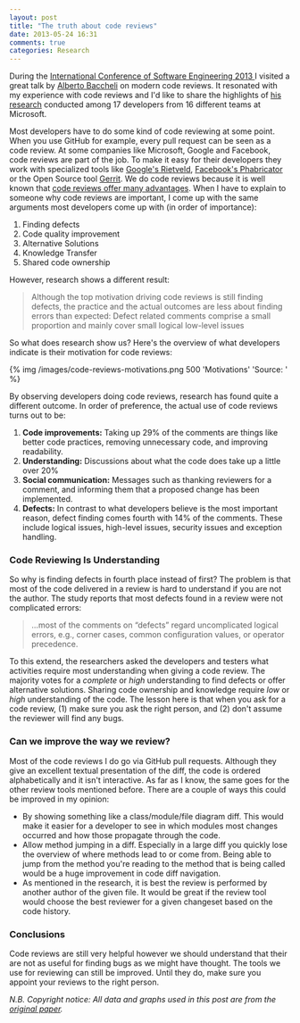 ```yaml
---
layout: post
title: "The truth about code reviews"
date: 2013-05-24 16:31
comments: true
categories: Research
---
```

During the [International Conference of Software Engineering 2013 ](http://2013.icse-conferences.org/) I visited a great talk by [Alberto Baccheli](https://twitter.com/sback_) on modern code reviews. It resonated with my experience with code reviews and I'd like to share the highlights of [his research](http://www.inf.usi.ch/phd/bacchelli/publications/icse2013.pdf) conducted among 17 developers from 16 different teams at Microsoft.

Most developers have to do some kind of code reviewing at some point. When you use GitHub for example, every pull request can be seen as a code review. At some companies like Microsoft, Google and Facebook, code reviews are part of the job. To make it easy for their developers they work with specialized tools like [Google's Rietveld](https://developers.google.com/appengine/articles/rietveld), [Facebook's Phabricator](http://phabricator.org/) or the Open Source tool [Gerrit](https://code.google.com/p/gerrit/). We do code reviews because it is well known that [code reviews offer many advantages](http://www.youtube.com/watch?v=CKjRt48rZGk). When I have to explain to someone why code reviews are important, I come up with the same arguments most developers come up with (in order of importance):

1. Finding defects
2. Code quality improvement
3. Alternative Solutions
4. Knowledge Transfer
5. Shared code ownership

However, research shows a different result:

> Although the top motivation driving code reviews is still finding defects, the practice and the actual outcomes are less about finding errors than expected: Defect related comments comprise a small proportion and mainly cover small logical low-level issues

<!--more-->

So what does research show us? Here's the overview of what developers indicate is their motivation for code reviews:

{% img  /images/code-reviews-motivations.png 500 'Motivations' 'Source: ' %}

By observing developers doing code reviews, research has found quite a different outcome. In order of preference, the actual use of code reviews turns out to be:

1. __Code improvements:__ Taking up 29% of the comments are things like better code practices, removing unnecessary code, and improving readability.
2. __Understanding:__ Discussions about what the code does take up a little over 20%
3. __Social communication:__ Messages such as thanking reviewers for a comment, and informing them that a proposed change has been implemented.
4. __Defects:__ In contrast to what developers believe is the most important reason, defect finding comes fourth with 14% of the comments. These include logical issues, high-level issues, security issues and exception handling.

### Code Reviewing Is Understanding

So why is finding defects in fourth place instead of first? The problem is that most of the code delivered in a review is hard to understand if you are not the author. The study reports that most defects found in a review were not complicated errors:

>  …most of the comments on “defects” regard uncomplicated logical errors, e.g., corner cases, common configuration values, or operator precedence.

To this extend, the researchers asked the developers and testers what activities require most understanding when giving a code review. The majority votes for a _complete_ or _high_ understanding to find defects or offer alternative solutions. Sharing code ownership and knowledge require _low_ or _high_ understanding of the code. The lesson here is that when you ask for a code review, (1) make sure you ask the right person, and (2) don't assume the reviewer will find any bugs.

### Can we improve the way we review?
Most of the code reviews I do go via GitHub pull requests. Although they give an excellent textual presentation of the diff, the code is ordered alphabetically and it isn't interactive. As far as I know, the same goes for the other review tools mentioned before. There are a couple of ways this could be improved in my opinion:

* By showing something like a class/module/file diagram diff. This would make it easier for a developer to see in which modules most changes occurred and how those propagate through the code.
* Allow method jumping in a diff. Especially in a large diff you quickly lose the overview of where methods lead to or come from. Being able to jump from the method you're reading to the method that is being called would be a huge improvement in code diff navigation.
* As mentioned in the research, it is best the review is performed by another author of the given file. It would be great if the review tool would choose the best reviewer for a given changeset based on the code history.

### Conclusions
Code reviews are still very helpful however we should understand that their are not as useful for finding bugs as we might have thought. The tools we use for reviewing can still be improved. Until they do, make sure you appoint your reviews to the right person.

*N.B. Copyright notice: All data and graphs used in this post are from the [original paper](http://www.inf.usi.ch/phd/bacchelli/publications/icse2013.pdf).*